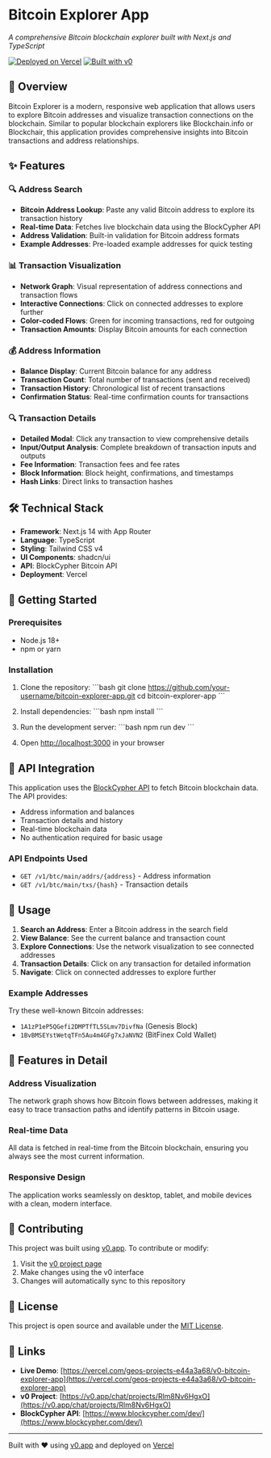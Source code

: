 # Bitcoin Explorer App

*A comprehensive Bitcoin blockchain explorer built with Next.js and TypeScript*

[![Deployed on Vercel](https://img.shields.io/badge/Deployed%20on-Vercel-black?style=for-the-badge&logo=vercel)](https://vercel.com/geos-projects-e44a3a68/v0-bitcoin-explorer-app)
[![Built with v0](https://img.shields.io/badge/Built%20with-v0.app-black?style=for-the-badge)](https://v0.app/chat/projects/Rlm8Nv6HgxO)

## 🚀 Overview

Bitcoin Explorer is a modern, responsive web application that allows users to explore Bitcoin addresses and visualize transaction connections on the blockchain. Similar to popular blockchain explorers like Blockchain.info or Blockchair, this application provides comprehensive insights into Bitcoin transactions and address relationships.

## ✨ Features

### 🔍 Address Search
- **Bitcoin Address Lookup**: Paste any valid Bitcoin address to explore its transaction history
- **Real-time Data**: Fetches live blockchain data using the BlockCypher API
- **Address Validation**: Built-in validation for Bitcoin address formats
- **Example Addresses**: Pre-loaded example addresses for quick testing

### 📊 Transaction Visualization
- **Network Graph**: Visual representation of address connections and transaction flows
- **Interactive Connections**: Click on connected addresses to explore further
- **Color-coded Flows**: Green for incoming transactions, red for outgoing
- **Transaction Amounts**: Display Bitcoin amounts for each connection

### 💰 Address Information
- **Balance Display**: Current Bitcoin balance for any address
- **Transaction Count**: Total number of transactions (sent and received)
- **Transaction History**: Chronological list of recent transactions
- **Confirmation Status**: Real-time confirmation counts for transactions

### 🔍 Transaction Details
- **Detailed Modal**: Click any transaction to view comprehensive details
- **Input/Output Analysis**: Complete breakdown of transaction inputs and outputs
- **Fee Information**: Transaction fees and fee rates
- **Block Information**: Block height, confirmations, and timestamps
- **Hash Links**: Direct links to transaction hashes

## 🛠️ Technical Stack

- **Framework**: Next.js 14 with App Router
- **Language**: TypeScript
- **Styling**: Tailwind CSS v4
- **UI Components**: shadcn/ui
- **API**: BlockCypher Bitcoin API
- **Deployment**: Vercel

## 🚀 Getting Started

### Prerequisites
- Node.js 18+ 
- npm or yarn

### Installation

1. Clone the repository:
\`\`\`bash
git clone https://github.com/your-username/bitcoin-explorer-app.git
cd bitcoin-explorer-app
\`\`\`

2. Install dependencies:
\`\`\`bash
npm install
\`\`\`

3. Run the development server:
\`\`\`bash
npm run dev
\`\`\`

4. Open [http://localhost:3000](http://localhost:3000) in your browser

## 🔧 API Integration

This application uses the [BlockCypher API](https://www.blockcypher.com/dev/) to fetch Bitcoin blockchain data. The API provides:

- Address information and balances
- Transaction details and history
- Real-time blockchain data
- No authentication required for basic usage

### API Endpoints Used
- `GET /v1/btc/main/addrs/{address}` - Address information
- `GET /v1/btc/main/txs/{hash}` - Transaction details

## 🎯 Usage

1. **Search an Address**: Enter a Bitcoin address in the search field
2. **View Balance**: See the current balance and transaction count
3. **Explore Connections**: Use the network visualization to see connected addresses
4. **Transaction Details**: Click on any transaction for detailed information
5. **Navigate**: Click on connected addresses to explore further

### Example Addresses
Try these well-known Bitcoin addresses:
- `1A1zP1eP5QGefi2DMPTfTL5SLmv7DivfNa` (Genesis Block)
- `1BvBMSEYstWetqTFn5Au4m4GFg7xJaNVN2` (BitFinex Cold Wallet)

## 🌟 Features in Detail

### Address Visualization
The network graph shows how Bitcoin flows between addresses, making it easy to trace transaction paths and identify patterns in Bitcoin usage.

### Real-time Data
All data is fetched in real-time from the Bitcoin blockchain, ensuring you always see the most current information.

### Responsive Design
The application works seamlessly on desktop, tablet, and mobile devices with a clean, modern interface.

## 🤝 Contributing

This project was built using [v0.app](https://v0.app). To contribute or modify:

1. Visit the [v0 project page](https://v0.app/chat/projects/Rlm8Nv6HgxO)
2. Make changes using the v0 interface
3. Changes will automatically sync to this repository

## 📝 License

This project is open source and available under the [MIT License](LICENSE).

## 🔗 Links

- **Live Demo**: [https://vercel.com/geos-projects-e44a3a68/v0-bitcoin-explorer-app](https://vercel.com/geos-projects-e44a3a68/v0-bitcoin-explorer-app)
- **v0 Project**: [https://v0.app/chat/projects/Rlm8Nv6HgxO](https://v0.app/chat/projects/Rlm8Nv6HgxO)
- **BlockCypher API**: [https://www.blockcypher.com/dev/](https://www.blockcypher.com/dev/)

---

Built with ❤️ using [v0.app](https://v0.app) and deployed on [Vercel](https://vercel.com)
